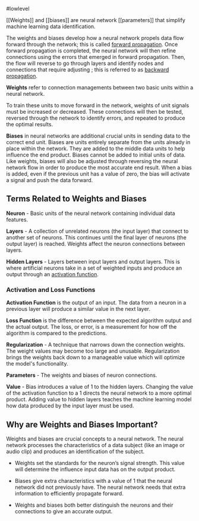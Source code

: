 #lowlevel 


[[Weights]] and [[biases]] are neural network [[parameters]] that simplify machine learning data identification.

The weights and biases develop how a neural network propels data flow forward through the network; this is called [forward propagation](https://h2o.ai/wiki/forward-propagation). Once forward propagation is completed, the neural network will then refine connections using the errors that emerged in forward propagation. Then, the flow will reverse to go through layers and identify nodes and connections that require adjusting ; this is referred to as [backward propagation](https://h2o.ai/wiki/backpropagation).

**Weights** refer to connection managements between two basic units within a neural network.

To train these units to move forward in the network, weights of unit signals must be increased or decreased. These connections will then be tested, reversed through the network to identify errors, and repeated to produce the optimal results.

**Biases** in neural networks are additional crucial units in sending data to the correct end unit. Biases are units entirely separate from the units already in place within the network. They are added to the middle data units to help influence the end product. Biases cannot be added to initial units of data. Like weights, biases will also be adjusted through reversing the neural network flow in order to produce the most accurate end result. When a bias is added, even if the previous unit has a value of zero, the bias will activate a signal and push the data forward.



## Terms Related to Weights and Biases

**Neuron** - Basic units of the neural network containing individual data features.

**Layers** - A collection of unrelated neurons (the input layer) that connect to another set of neurons. This continues until the final layer of neurons (the output layer) is reached. Weights affect the neuron connections between layers.

**Hidden Layers** - Layers between input layers and output layers. This is where artificial neurons take in a set of weighted inputs and produce an output through an [activation function](https://h2o.ai/wiki/activation-function).


### **Activation and Loss Functions**

**Activation Function** is the output of an input. The data from a neuron in a previous layer will produce a similar value in the next layer.

**Loss Function** is the difference between the expected algorithm output and the actual output. The loss, or error, is a measurement for how off the algorithm is compared to the predictions.

**Regularization** - A technique that narrows down the connection weights. The weight values may become too large and unusable. Regularization brings the weights back down to a manageable value which will optimize the model's functionality.

**Parameters** - The weights and biases of neuron connections.

**Value** - Bias introduces a value of 1 to the hidden layers. Changing the value of the activation function to a 1 directs the neural network to a more optimal product. Adding value to hidden layers teaches the machine learning model how data produced by the input layer must be used.

## Why are Weights and Biases Important?

Weights and biases are crucial concepts to a neural network. The neural network processes the characteristics of a data subject (like an image or audio clip) and produces an identification of the subject.

- Weights set the standards for the neuron’s signal strength. This value will determine the influence input data has on the output product.
    
- Biases give extra characteristics with a value of 1 that the neural network did not previously have. The neural network needs that extra information to efficiently propagate forward.
    
- Weights and biases both better distinguish the neurons and their connections to give an accurate output.